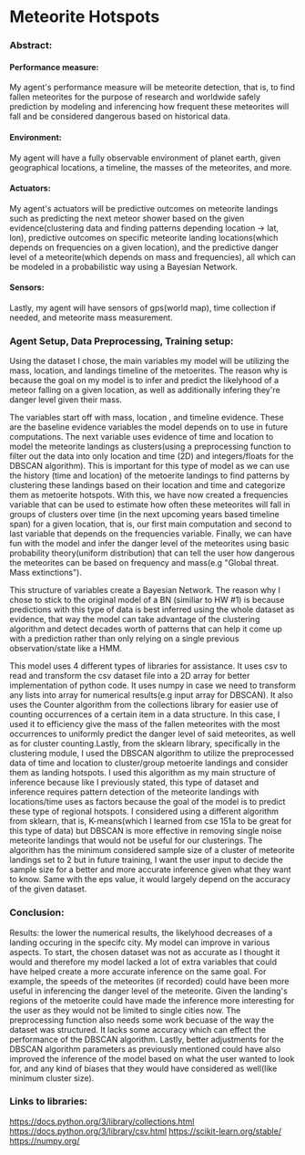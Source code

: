 # Meteorite Hotspots
### Abstract: 
#### Performance measure:
My agent's performance measure will be meteorite detection, that is, to find fallen meteorites for the purpose of research and worldwide safely prediction by modeling and inferencing how frequent these meteorites will fall and be considered dangerous based on historical data. 
#### Environment: 
My agent will have a fully observable environment of planet earth, given geographical locations, a timeline, the masses of the meteorites, and more. 
#### Actuators:
My agent's actuators will be predictive outcomes on meteorite landings such as predicting the next meteor shower based on the given evidence(clustering data and finding patterns depending location -> lat, lon), predictive outcomes on specific meteorite landing locations(which depends on frequencies on a given location), and the predictive danger level of a meteorite(which depends on mass and frequencies), all which can be modeled in a probabilistic way using a Bayesian Network. 
#### Sensors:
Lastly, my agent will have sensors of gps(world map), time collection if needed, and meteorite mass measurement.

### Agent Setup, Data Preprocessing, Training setup:
Using the dataset I chose, the main variables my model will be utilizing the mass, location, and landings timeline of the metoerites. The reason why is because the goal on my model is to infer and predict the likelyhood of a meteor falling on a given location, as well as additionally infering they're danger level given their mass. 

The variables start off with mass, location , and timeline evidence. These are the baseline evidence variables the model depends on to use in future computations. The next variable uses evidence of time and location to model the meteorite landings as clusters(using a preprocessing function to filter out the data into only location and time (2D) and integers/floats for the DBSCAN algorithm). This is important for this type of model as we can use the history (time and location) of the metoerite landings to find patterns by clustering these landings based on their location and time and categorize them as metoerite hotspots. With this, we have now created a frequencies variable that can be used to estimate how often these meteorites will fall in groups of clusters over time (in the next upcoming years based timeline span) for a given location, that is, our first main computation and second to last variable that depends on the frequencies variable. Finally, we can have fun with the model and infer the danger level of the meteorites using basic probability theory(uniform distribution) that can tell the user how dangerous the meteorites can be based on frequency and mass(e.g "Global threat. Mass extinctions").

This structure of variables create a Bayesian Network. The reason why I chose to stick to the original model of a BN (similiar to HW #1) is because predictions with this type of data is best inferred using the whole dataset as evidence,  that way the model can take advantage of the clustering algorithm and detect decades worth of patterns that can help it come up with a prediction rather than only relying on a single previous observation/state like a HMM. 

This model uses 4 different types of libraries for assistance. It uses csv to read and transform the csv dataset file into a 2D array for better implementation of python code. It uses numpy in case we need to transform any lists into array for numerical results(e.g input array for DBSCAN). It also uses the Counter algorithm from the collections library for easier use of counting occurrences of a certain item in a data structure. In this case, I used it to efficiency give the mass of the fallen meteorites with the most occurrences to uniformly predict the danger level of said meteorites, as well as for cluster counting.Lastly, from the sklearn library, specifically in the clustering module, I used the DBSCAN algorithm to utilize the preprocessed data of time and location to cluster/group metoerite landings and consider them as landing hotspots. I used this algorithm as my main structure of inference because like I previously stated, this type of dataset and inference requires pattern detection of the meteorite landings with locations/time uses as factors because the goal of the model is to predict these type of regional hotspots. I considered using a different algorithm from sklearn, that is, K-means(which I learned from cse 151a to be great for this type of data) but DBSCAN is more effective in removing single noise meteorite landings that would not be useful for our clusterings. The algorithm has the minimum considered sample size of a cluster of meteorite landings set to 2 but in future training, I want the user input to decide the sample size for a better and more accurate inference given what they want to know. Same with the eps value, it would largely depend on the accuracy of the given dataset.

### Conclusion:
Results: the lower the numerical results, the likelyhood decreases of a landing occuring in the specifc city. 
My model can improve in various aspects. To start, the chosen dataset was not as accurate as I thought it would and therefore my model lacked a lot of extra variables that could have helped create a more accurate inference on the same goal. For example, the speeds of the meteorites (if recorded) could have been more useful in inferencing the danger level of the meteorite. Given the landing's regions of the metoerite could have made the inference more interesting for the user as they would not be limited to single cities now. The preprocessing function also needs some work becuase of the way the dataset was structured. It lacks some accuracy which can effect the performance of the DBSCAN algorithm. Lastly, better adjustments for the DBSCAN algorithm parameters as previously mentioned could have also improved the inference of the model based on what the user wanted to look for, and any kind of biases that they would have considered as well(like minimum cluster size). 



### Links to libraries:
https://docs.python.org/3/library/collections.html
https://docs.python.org/3/library/csv.html 
https://scikit-learn.org/stable/
https://numpy.org/

